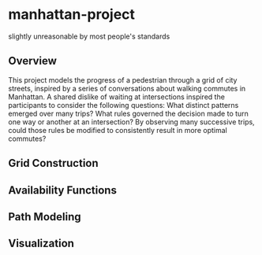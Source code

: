 # manhattan-project
slightly unreasonable by most people's standards

## Overview
This project models the progress of a pedestrian through a grid of city streets, inspired by a series of conversations
about walking commutes in Manhattan. A shared dislike of waiting at intersections inspired the participants to consider
the following questions:
What distinct patterns emerged over many trips?
What rules governed the decision made to turn one way or another at an intersection?
By observing many successive trips, could those rules be modified to consistently result in more optimal commutes?

## Grid Construction

## Availability Functions

## Path Modeling

## Visualization


